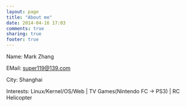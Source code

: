 ```yaml
---
layout: page
title: "About me"
date: 2014-04-16 17:03
comments: true
sharing: true
footer: true
---
```


Name: Mark Zhang

EMail: super119@139.com

City: Shanghai

Interests: Linux/Kernel/OS/Web | TV Games(Nintendo FC -> PS3) | RC Helicopter
